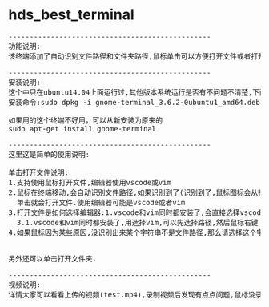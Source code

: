 # hds_best_terminal

<pre>
------------------------------------------------
功能说明:
该终端添加了自动识别文件路径和文件夹路径,鼠标单击可以方便打开文件或者打开文件夹

------------------------------------------------
安装说明:
这个中只在ubuntu14.04上面运行过,其他版本系统运行是否有不问题不清楚,下面说到的操作都是在ubuntu14.04上面尝试的
安装命令:sudo dpkg -i gnome-terminal_3.6.2-0ubuntu1_amd64.deb

如果用的这个终端不好用，可以从新安装为原来的
sudo apt-get install gnome-terminal

------------------------------------------------
这里这是简单的使用说明:

单击打开文件说明:
1.支持使用鼠标打开文件,编辑器使用vscode或vim
2.鼠标在终端移动,会自动识别文件路径,如果识别到了(识别到了,鼠标图标会从指针变成一个手型,同时文字多了下划线),
  单击就会打开文件.使用编辑器可能是vscode或者vim
3.打开文件是如何选择编辑器:1.vscode和vim同时都安装了,会直接选择vscode   2.只有vim的时候才会选择vim打开
  3.1.vscode和vim同时都安装了,用选择vim,可以先选择路径,然后鼠标右键
4.如果鼠标因为某些原因,没识别出来某个字符串不是文件路径,那么请选择这个字符串,然后单击(优先vscode)或者右键(vim)


另外还可以单击打开文件夹.

------------------------------------------------
视频说明:
详情大家可以看看上传的视频(test.mp4),录制视频后发现有点点问题,鼠标没录取到,但是大家看视频应该能明白
</pre>